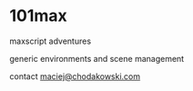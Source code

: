 # 101max
maxscript adventures

generic environments and scene management

contact maciej@chodakowski.com
